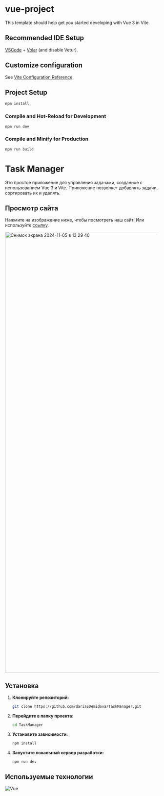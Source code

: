 # vue-project

This template should help get you started developing with Vue 3 in Vite.

## Recommended IDE Setup

[VSCode](https://code.visualstudio.com/) + [Volar](https://marketplace.visualstudio.com/items?itemName=Vue.volar) (and disable Vetur).

## Customize configuration

See [Vite Configuration Reference](https://vite.dev/config/).

## Project Setup

```sh
npm install
```

### Compile and Hot-Reload for Development

```sh
npm run dev
```

### Compile and Minify for Production

```sh
npm run build
```

# Task Manager

Это простое приложение для управления задачами, созданное с использованием Vue 3 и Vite. Приложение позволяет добавлять задачи, сортировать их и удалять.

## Просмотр сайта

Нажмите на изображение ниже, чтобы посмотреть наш сайт! Или используйте [ссылку](https://dariasdemidova.github.io/TaskManager/).

[<img width="1439" alt="Снимок экрана 2024-11-05 в 13 29 40" src="https://github.com/user-attachments/assets/6af68787-e19c-45f8-80d8-198cfdf9d295">](https://dariasdemidova.github.io/TaskManager/)

## Установка
1. **Клонируйте репозиторий:**
    ```sh
    git clone https://github.com/dariaSDemidova/TaskManager.git
    ```
2. **Перейдите в папку проекта:**
    ```sh
    cd TaskManager
    ```
4. **Установите зависимости:**
    ```sh
    npm install
    ```
5. **Запустите локальный сервер разработки:**
    ```sh
    npm run dev
    ```
    
## Используемые технологии

![Vue](https://img.shields.io/badge/vuejs%20-%2335495e.svg?&style=for-the-badge&logo=vue.js&logoColor=%234FC08D)

